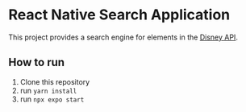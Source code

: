 # React Native Search Application

This project provides a search engine for elements in the [Disney API](https://disneyapi.dev/).

## How to run

1. Clone this repository
2. run `yarn install`
3. run `npx expo start`

